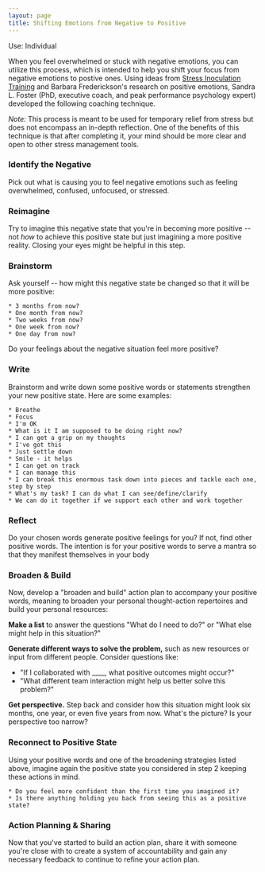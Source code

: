```yaml
---
layout: page
title: Shifting Emotions from Negative to Positive  
---
```


Use: Individual

When you feel overwhelmed or stuck with negative emotions, you can utilize this process, which is intended to help you shift your focus from negative emotions to postive ones. Using ideas from [Stress Inoculation Training](http://www.makingthemodernworld.org.uk/learning_modules/psychology/07.TU.09/?section=6) and Barbara Frederickson's research on positive emotions, Sandra L. Foster (PhD, executive coach, and peak performance psychology expert) developed the following coaching technique.

*Note:* This process is meant to be used for temporary relief from stress but does not encompass an in-depth reflection. One of the benefits of this technique is that after completing it, your mind should be more clear and open to other stress management tools.

### Identify the Negative
Pick out what is causing you to feel negative emotions such as feeling overwhelmed, confused, unfocused, or stressed.

### Reimagine
Try to imagine this negative state that you're in becoming more positive -- not *how* to achieve this positive state but just imagining a more positive reality. Closing your eyes might be helpful in this step.

### Brainstorm
Ask yourself -- how might this negative state be changed so that it will be more positive:

    * 3 months from now?
    * One month from now?
    * Two weeks from now?
    * One week from now?
    * One day from now?
Do your feelings about the negative situation feel more positive?

### Write
Brainstorm and write down some positive words or statements strengthen your new positive state. Here are some examples:

    * Breathe
    * Focus
    * I'm OK
    * What is it I am supposed to be doing right now?
    * I can get a grip on my thoughts
    * I've got this
    * Just settle down
    * Smile - it helps
    * I can get on track
    * I can manage this
    * I can break this enormous task down into pieces and tackle each one, step by step
    * What's my task? I can do what I can see/define/clarify
    * We can do it together if we support each other and work together

### Reflect
Do your chosen words generate positive feelings for you? If not, find other positive words. The intention is for your positive words to serve a mantra so that they manifest themselves in your body

### Broaden & Build
Now, develop a "broaden and build" action plan to accompany your positive words, meaning to broaden your personal thought-action repertoires and build your personal resources:

**Make a list** to answer the questions "What do I need to do?" or "What else might help in this situation?"

**Generate different ways to solve the problem,** such as new resources or input from different people. Consider questions like:

* "If I collaborated with ____, what positive outcomes might occur?"
* "What different team interaction might help us better solve this problem?"

**Get perspective.** Step back and consider how this situation might look six months, one year, or even five years from now. What's the picture? Is your perspective too narrow?

### Reconnect to Positive State
Using your positive words and one of the broadening strategies listed above, imagine again the positive state you considered in step 2 keeping these actions in mind.

    * Do you feel more confident than the first time you imagined it?
    * Is there anything holding you back from seeing this as a positive state?

### Action Planning & Sharing
Now that you've started to build an action plan, share it with someone you're close with to create a system of accountability and gain any necessary feedback to continue to refine your action plan.
